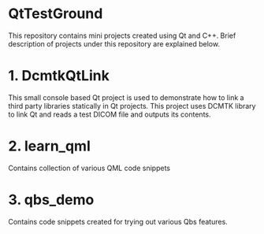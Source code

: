 # QtTestGround
This repository contains mini projects created using Qt and C++. Brief description of projects under this repository are explained below.

# 1. DcmtkQtLink
This small console based Qt project is used to demonstrate how to link a third party libraries statically in Qt projects. This project uses DCMTK library to link Qt and reads a test DICOM file and outputs its contents.

# 2. learn_qml
Contains collection of various QML code snippets

# 3. qbs_demo
Contains code snippets created for trying out various Qbs features.
